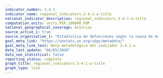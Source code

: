 ```yaml
---
indicator_number: 3.4.1
indicator_name: regional_indicators.3-4-1-a-title
national_indicator_description: regional_indicators.3-4-1-a-title
computation_units: units.PER_100000_POP
national_geographical_coverage: Asturias
source_active_1: true
source_organisation_1: "Estadística de defunciones según la causa de muerte, INE"
goal_meta_link: "https://unstats.un.org/sdgs/metadata/"
goal_meta_link_text: Nota metodológica del indicador 3.4.1.a
data_last_update: "06/05/2020"
data_non_statistical: false
reporting_status: complete
graph_title: regional_indicators.3-4-1-a-title
graph_type: line
---
```

